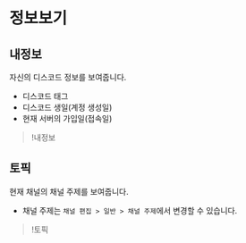 # 정보보기

## 내정보

자신의 디스코드 정보를 보여줍니다.

- 디스코드 태그
- 디스코드 생일(계정 생성일)
- 현재 서버의 가입일(접속일)

> !내정보

## 토픽

현재 채널의 채널 주제를 보여줍니다.

- 채널 주제는 `채널 편집 > 일반 > 채널 주제`에서 변경할 수 있습니다.

> !토픽
